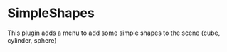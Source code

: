 # SimpleShapes

This plugin adds a menu to add some simple shapes to the scene (cube, cylinder, sphere)

